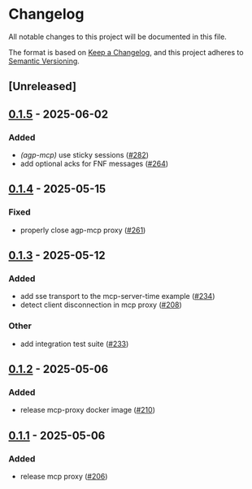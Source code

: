 # Changelog

All notable changes to this project will be documented in this file.

The format is based on [Keep a Changelog](https://keepachangelog.com/en/1.0.0/),
and this project adheres to [Semantic Versioning](https://semver.org/spec/v2.0.0.html).

## [Unreleased]

## [0.1.5](https://github.com/agntcy/agp/compare/agp-mcp-proxy-v0.1.4...agp-mcp-proxy-v0.1.5) - 2025-06-02

### Added

- *(agp-mcp)* use sticky sessions ([#282](https://github.com/agntcy/agp/pull/282))
- add optional acks for FNF messages ([#264](https://github.com/agntcy/agp/pull/264))

## [0.1.4](https://github.com/agntcy/agp/compare/agp-mcp-proxy-v0.1.3...agp-mcp-proxy-v0.1.4) - 2025-05-15

### Fixed

- properly close agp-mcp proxy ([#261](https://github.com/agntcy/agp/pull/261))

## [0.1.3](https://github.com/agntcy/agp/compare/agp-mcp-proxy-v0.1.2...agp-mcp-proxy-v0.1.3) - 2025-05-12

### Added

- add sse transport to the mcp-server-time example ([#234](https://github.com/agntcy/agp/pull/234))
- detect client disconnection in mcp proxy ([#208](https://github.com/agntcy/agp/pull/208))

### Other

- add integration test suite ([#233](https://github.com/agntcy/agp/pull/233))

## [0.1.2](https://github.com/agntcy/agp/compare/agp-mcp-proxy-v0.1.1...agp-mcp-proxy-v0.1.2) - 2025-05-06

### Added

- release mcp-proxy docker image ([#210](https://github.com/agntcy/agp/pull/210))

## [0.1.1](https://github.com/agntcy/agp/compare/agp-mcp-proxy-v0.1.0...agp-mcp-proxy-v0.1.1) - 2025-05-06

### Added

- release mcp proxy ([#206](https://github.com/agntcy/agp/pull/206))
